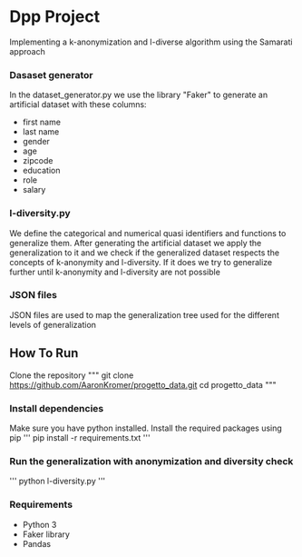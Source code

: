 # Dpp Project
Implementing a k-anonymization and l-diverse algorithm using the Samarati approach 
### Dasaset generator
In the dataset_generator.py we use the library "Faker" to generate an artificial dataset with these columns:
- first name
- last name
- gender
- age
- zipcode
- education
- role
- salary
### l-diversity.py
We define the categorical and numerical quasi identifiers and functions to generalize them.
After generating the artificial dataset we apply the generalization to it and we check if the generalized dataset respects the concepts of k-anonymity and l-diversity. If it does we try to generalize further until k-anonymity and l-diversity are not possible 
### JSON files
JSON files are used to map the generalization tree used for the different levels of generalization
## How To Run
Clone the repository
"""
git clone  https://github.com/AaronKromer/progetto_data.git
cd progetto_data
"""
### Install dependencies
Make sure you have python installed. Install the required packages using pip
''' 
pip install -r requirements.txt
'''
### Run the generalization with anonymization and diversity check
''' 
python l-diversity.py 
'''
### Requirements 
- Python 3
- Faker library
- Pandas
